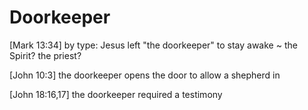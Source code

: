 # Doorkeeper


[Mark 13:34]
	by type: Jesus left "the doorkeeper" to stay awake ~ the Spirit? the priest?

[John 10:3]
	the doorkeeper opens the door to allow a shepherd in

[John 18:16,17]
	the doorkeeper required a testimony

